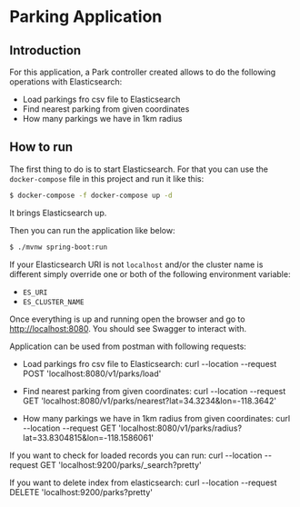 # Parking Application

## Introduction

For this application, a Park controller created allows to do the following operations with Elasticsearch:

- Load parkings fro csv file to Elasticsearch 
- Find nearest parking from given coordinates
- How many parkings we have in 1km radius

## How to run

The first thing to do is to start Elasticsearch. For that you can use the `docker-compose` file in this project
and run it like this:

```bash
$ docker-compose -f docker-compose up -d
``` 

It brings Elasticsearch up.

Then you can run the application like below:

```bash
$ ./mvnw spring-boot:run
```

If your Elasticsearch URI is not `localhost` and/or the cluster name is different simply override one or both of the following environment variable:

- `ES_URI`
- `ES_CLUSTER_NAME`

Once everything is up and running open the browser and go to [http://localhost:8080](http://localhost:8080). You should see Swagger to interact with.

Application can be used from postman with following requests:

- Load parkings fro csv file to Elasticsearch:
  curl --location --request POST 'localhost:8080/v1/parks/load'

- Find nearest parking from given coordinates:
  curl --location --request GET 'localhost:8080/v1/parks/nearest?lat=34.3234&lon=-118.3642'

- How many parkings we have in 1km radius from given coordinates:
  curl --location --request GET 'localhost:8080/v1/parks/radius?lat=33.8304815&lon=-118.1586061'

If you want to check for loaded records you can run:
  curl --location --request GET 'localhost:9200/parks/_search?pretty'

If you want to delete index from elasticsearch:
  curl --location --request DELETE 'localhost:9200/parks?pretty'
